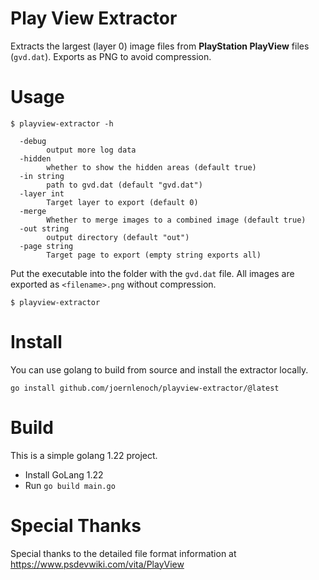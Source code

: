 # Play View Extractor

Extracts the largest (layer 0) image files from **PlayStation PlayView** files (`gvd.dat`). Exports as PNG to avoid compression.

# Usage

```
$ playview-extractor -h

  -debug
        output more log data
  -hidden
        whether to show the hidden areas (default true)
  -in string
        path to gvd.dat (default "gvd.dat")
  -layer int
        Target layer to export (default 0)
  -merge
        Whether to merge images to a combined image (default true)
  -out string
        output directory (default "out")
  -page string
        Target page to export (empty string exports all)

```

Put the executable into the folder with the `gvd.dat` file. All images are exported as `<filename>.png` without 
compression.

```
$ playview-extractor  
```

# Install 

You can use golang to build from source and install the extractor locally.

```
go install github.com/joernlenoch/playview-extractor/@latest
```

# Build

This is a simple golang 1.22 project.

- Install GoLang 1.22
- Run `go build main.go`

# Special Thanks

Special thanks to the detailed file format information at https://www.psdevwiki.com/vita/PlayView

